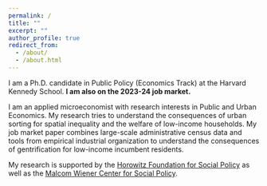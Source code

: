 ```yaml
---
permalink: /
title: ""
excerpt: ""
author_profile: true
redirect_from: 
  - /about/
  - /about.html
---
```


I am a Ph.D. candidate in Public Policy (Economics Track) at the Harvard Kennedy School. **I am also on the 2023-24 job market.**  

I am an applied microeconomist with research interests in Public and Urban Economics. My research tries to understand the consequences of urban sorting for spatial inequality and the welfare of low-income households. My job market paper combines large-scale administrative census data and tools from empirical industrial organization to understand the consequences of gentrification for low-income incumbent residents.

My research is supported by the [Horowitz Foundation for Social Policy](https://www.horowitz-foundation.org/) as well as the [Malcom Wiener Center for Social Policy](https://www.hks.harvard.edu/centers/wiener). 
